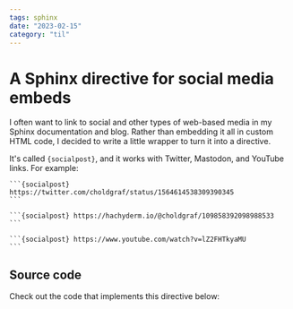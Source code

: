 ```yaml
---
tags: sphinx
date: "2023-02-15"
category: "til"
---
```


# A Sphinx directive for social media embeds

I often want to link to social and other types of web-based media in my Sphinx documentation and blog.
Rather than embedding it all in custom HTML code, I decided to write a little wrapper to turn it into a directive.

It's called `{socialpost}`, and it works with Twitter, Mastodon, and YouTube links.
For example:

````{example} Twitter
```{socialpost} https://twitter.com/choldgraf/status/1564614538309390345
```
````

````{example} Mastodon
```{socialpost} https://hachyderm.io/@choldgraf/109858392098988533
```
````

````{example} YouTube
```{socialpost} https://www.youtube.com/watch?v=lZ2FHTkyaMU
```
````

## Source code

Check out the code that implements this directive below:

```{literalinclude} ../../scripts/social_media/__init__.py
```
